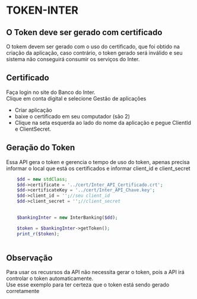 # TOKEN-INTER

## O Token deve ser gerado com certificado

O tokem devem ser gerado com o uso do certificado, que foi obtido na criação da aplicação, caso contrário, o token gerado será inválido e seu sistema não conseguirá consumir os serviços do Inter.

## Certificado
Faça login no site do Banco do Inter.<br>
Clique em conta digital e selecione Gestão de aplicações<br>

- Criar aplicação
- baixe o certificado em seu computador (são 2)
- Clique na seta  esquerda ao lado do nome da aplicação e pegue ClientId e ClientSecret.

## Geração do Token
Essa API gera o token e gerencia o tempo de uso do token, apenas precisa informar o local que está os certificados e informar client_id e client_secret

```php
    $dd = new stdClass;
    $dd->certificate = '../cert/Inter_API_Certificado.crt';
    $dd->certificateKey = '../cert/Inter_API_Chave.key';
    $dd->client_id = '';//seu client_id
    $dd->client_secret = '';//client_secret

    
    $bankingInter = new InterBanking($dd);

    $token = $bankingInter->getToken();
    print_r($token);
    
```

## Observação
Para usar os recusrsos da API não necessita gerar o token, pois a API irá controlar o token automaticamente.<br>
Use esse exemplo para ter certeza que o token está sendo gerado corretamente
